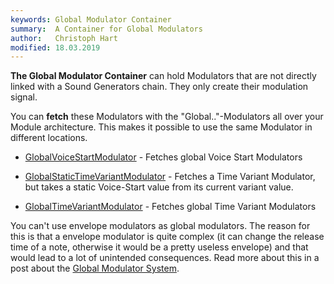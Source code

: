 ```yaml
---
keywords: Global Modulator Container
summary:  A Container for Global Modulators
author:   Christoph Hart
modified: 18.03.2019
---
```


**The Global Modulator Container** can hold Modulators that are not directly linked with a Sound Generators chain. They only create their modulation signal. 

You can **fetch** these Modulators with the "Global.."-Modulators all over your Module architecture. This makes it possible to use the same Modulator in different locations.

- [GlobalVoiceStartModulator](/hise-modules/modulators/voice-start-modulators/list/globalvoicestartmodulator) - Fetches global Voice Start Modulators

- [GlobalStaticTimeVariantModulator](/hise-modules/modulators/voice-start-modulators/list/globalstatictimevariantmodulator) - Fetches a Time Variant Modulator, but takes a static Voice-Start value from its current variant value.

- [GlobalTimeVariantModulator](/hise-modules/modulators/time-variant-modulators/list/globaltimevariantmodulator) - Fetches global Time Variant Modulators

You can't use envelope modulators as global modulators. The reason for this is that a envelope modulator is quite complex (it can change the release time of a note, otherwise it would be a pretty useless envelope) and that would lead to a lot of unintended consequences. Read more about this in a post about the [Global Modulator System](https://forum.hise.audio/topic/78/the-global-modulator-system).
